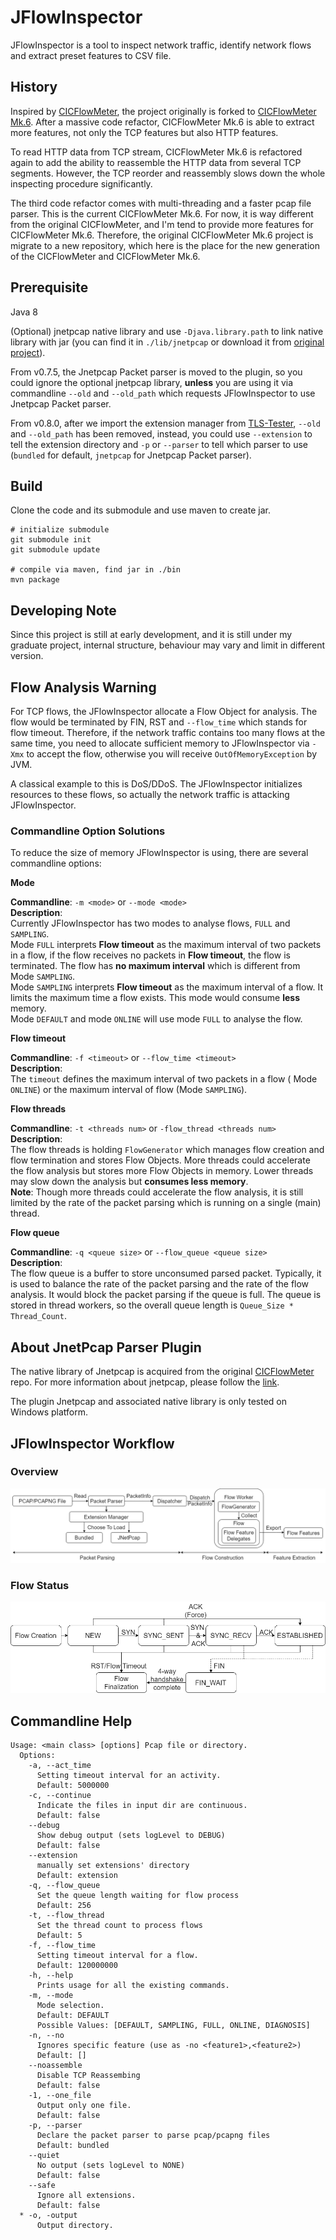 # JFlowInspector
JFlowInspector is a tool to inspect network traffic, identify network flows and extract preset
features to CSV file.

## History
Inspired by [CICFlowMeter](https://github.com/ahlashkari/CICFlowMeter), the project originally
is forked to [CICFlowMeter Mk.6](https://github.com/Tomahawkd/CICFlowMeter-Mk.6). After a massive
code refactor, CICFlowMeter Mk.6 is able to extract more features, not only the TCP features
but also HTTP features.

To read HTTP data from TCP stream, CICFlowMeter Mk.6 is refactored again to add the ability to 
reassemble the HTTP data from several TCP segments. However, the TCP reorder and reassembly slows
down the whole inspecting procedure significantly.

The third code refactor comes with multi-threading and a faster pcap file parser. This is the 
current CICFlowMeter Mk.6. For now, it is way different from the original CICFlowMeter, and 
I'm tend to provide more features for CICFlowMeter Mk.6. Therefore, the original CICFlowMeter Mk.6
project is migrate to a new repository, which here is the place for the new generation of the 
CICFlowMeter and CICFlowMeter Mk.6.

## Prerequisite
Java 8

(Optional) jnetpcap native library and use `-Djava.library.path` to link native library with jar (you can find
   it in `./lib/jnetpcap` or download it from [original project](https://sourceforge.net/projects/jnetpcap/)).

From v0.7.5, the Jnetpcap Packet parser is moved to the plugin, so you could ignore 
the optional jnetpcap library, **unless** you are using it via commandline `--old`
and `--old_path` which requests JFlowInspector to use Jnetpcap Packet parser.

From v0.8.0, after we import the extension manager from [TLS-Tester](https://github.com/Tomahawkd/TLS-Tester),
`--old` and `--old_path` has been removed, instead, you could use `--extension` to tell the extension
directory and `-p` or `--parser` to tell which parser to use (`bundled` for default, `jnetpcap` for Jnetpcap Packet
parser).

## Build
Clone the code and its submodule and use maven to create jar.

```shell
# initialize submodule
git submodule init
git submodule update

# compile via maven, find jar in ./bin
mvn package
```

## Developing Note
Since this project is still at early development, and it is still under my 
graduate project, internal structure, behaviour may vary and limit 
in different version.

## Flow Analysis Warning
For TCP flows, the JFlowInspector allocate a Flow Object for analysis.
The flow would be terminated by FIN, RST and `--flow_time` which stands
for flow timeout. Therefore, if the network traffic contains too many
flows at the same time, you need to allocate sufficient memory to 
JFlowInspector via `-Xmx` to accept the flow, otherwise you will 
receive `OutOfMemoryException` by JVM.

A classical example to this is DoS/DDoS. The JFlowInspector initializes
resources to these flows, so actually the network traffic is attacking
JFlowInspector.

### Commandline Option Solutions
To reduce the size of memory JFlowInspector is using, there are several
commandline options:

**Mode**

**Commandline**: `-m <mode>` or `--mode <mode>`  
**Description**:   
Currently JFlowInspector has two modes to analyse flows,
`FULL` and `SAMPLING`.   
Mode `FULL` interprets **Flow timeout** as the 
maximum interval of two packets in a flow, if the flow receives no 
packets in **Flow timeout**, the flow is terminated. The flow has **no
maximum interval** which is different from Mode `SAMPLING`.  
Mode `SAMPLING` interprets **Flow timeout** as the maximum interval 
of a flow. It limits the maximum time a flow exists. This mode would
consume **less** memory.  
Mode `DEFAULT` and mode `ONLINE` will use mode `FULL` to analyse the 
flow.


**Flow timeout**

**Commandline**: `-f <timeout>` or `--flow_time <timeout>`  
**Description**:   
The `timeout` defines the maximum interval of two packets in a flow (
Mode `ONLINE`) or the maximum interval of flow (Mode `SAMPLING`).

**Flow threads**

**Commandline**: `-t <threads num>` or `-flow_thread <threads num>`  
**Description**:   
The flow threads is holding `FlowGenerator` which manages flow creation
and flow termination and stores Flow Objects. More threads could 
accelerate the flow analysis but stores more Flow Objects in memory.
Lower threads may slow down the analysis but **consumes less memory**.  
**Note**: Though more threads could accelerate the flow analysis, 
it is still limited by the rate of the packet parsing which is running
on a single (main) thread.

**Flow queue**

**Commandline**: `-q <queue size>` or `--flow_queue <queue size>`  
**Description**:  
The flow queue is a buffer to store unconsumed parsed packet.
Typically, it is used to balance the rate of the packet parsing and 
the rate of the flow analysis. It would block the packet parsing 
if the queue is full. The queue is stored in thread workers, so 
the overall queue length is `Queue_Size * Thread_Count`.

## About JnetPcap Parser Plugin

The native library of Jnetpcap is acquired from the original 
[CICFlowMeter](https://github.com/ahlashkari/CICFlowMeter) repo.
For more information about jnetpcap, please follow the [link](https://sourceforge.net/projects/jnetpcap/).

The plugin Jnetpcap and associated native library is only tested on Windows platform.

## JFlowInspector Workflow

### Overview
![workflow](./resources/workflow.png)

### Flow Status
![flowstatus](./resources/flowstatus.png)

## Commandline Help
```
Usage: <main class> [options] Pcap file or directory.
  Options:
    -a, --act_time
      Setting timeout interval for an activity.
      Default: 5000000
    -c, --continue
      Indicate the files in input dir are continuous.
      Default: false
    --debug
      Show debug output (sets logLevel to DEBUG)
      Default: false
    --extension
      manually set extensions' directory
      Default: extension
    -q, --flow_queue
      Set the queue length waiting for flow process
      Default: 256
    -t, --flow_thread
      Set the thread count to process flows
      Default: 5
    -f, --flow_time
      Setting timeout interval for a flow.
      Default: 120000000
    -h, --help
      Prints usage for all the existing commands.
    -m, --mode
      Mode selection.
      Default: DEFAULT
      Possible Values: [DEFAULT, SAMPLING, FULL, ONLINE, DIAGNOSIS]
    -n, --no
      Ignores specific feature (use as -no <feature1>,<feature2>)
      Default: []
    --noassemble
      Disable TCP Reassembing
      Default: false
    -1, --one_file
      Output only one file.
      Default: false
    -p, --parser
      Declare the packet parser to parse pcap/pcapng files
      Default: bundled
    --quiet
      No output (sets logLevel to NONE)
      Default: false
    --safe
      Ignore all extensions.
      Default: false
  * -o, -output
      Output directory.
```
